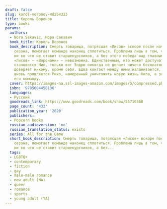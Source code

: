 ```yaml
---
draft: false
slug: korol-voronov-4d254323
title: Король Воронов
type: books
params:
  authors:
  - Nora Sakavic, Нора Сакавич
  book_title: Король Воронов
  book_description: Смерть товарища, потрясшая «Лисов» вскоре после начала игрового
    сезона, помогает команде наконец сплотиться. Проблема лишь в том, что Эндрю по-прежнему
    ни во что не ставит старшекурсников, а без этого победа над главным соперником
    «Лисов» — «Воронами» — невозможна. Единственным, кто может достучаться до Эндрю,
    становится Нил, только вот Эндрю никогда не делает ничего бесплатно, а Нил не
    доверяет никому, кроме себя. Едва контакт между ними налаживается, как на горизонте
    вновь появляется Рико, намеренный уничтожить новую жизнь Нила, а заодно и всю
    его команду.
  cover: https://images-na.ssl-images-amazon.com/images/S/compressed.photo.goodreads.com/books/1603031459i/55710360.jpg
  isbn: '9785604458136'
  languages:
  - Русский
  goodreads_link: https://www.goodreads.com/book/show/55710360
  page_count: '432'
  publication_year: '2020'
  publishers:
  - Popcorn books
  russian_audioversion: 'no'
  russian_translation_status: exists
  series: All for the Game
  short_book_description: Смерть товарища, потрясшая «Лисов» вскоре после начала игрового
    сезона, помогает команде наконец сплотиться. Проблема лишь в том, что Эндрю по-прежнему
    ни во что не ставит старшекурсников, а без...
  tags:
  - LGBTQ+
  - contemporary
  - fiction
  - gay
  - male-male romance
  - new adult (NA)
  - queer
  - romance
  - sports
  - young adult (YA)
---
```

